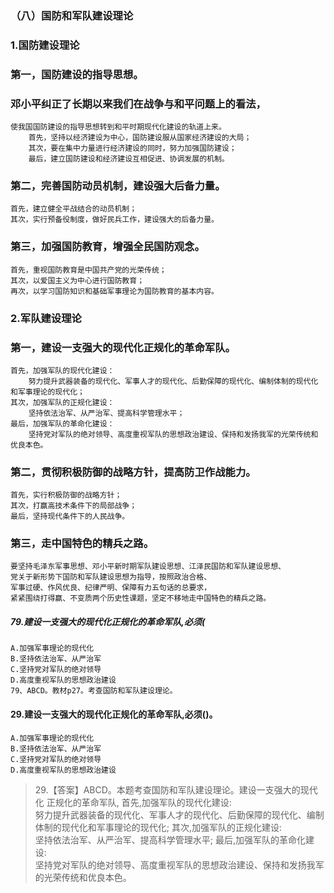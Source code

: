 ### （八）国防和军队建设理论
### 1.国防建设理论
### 第一，国防建设的指导思想。
### 邓小平纠正了长期以来我们在战争与和平问题上的看法，
    使我国国防建设的指导思想转到和平时期现代化建设的轨道上来。
        首先，坚持以经济建设为中心，国防建设服从国家经济建设的大局；
        其次，要在集中力量进行经济建设的同时，努力加强国防建设；
        最后，建立国防建设和经济建设互相促进、协调发展的机制。

### 第二，完善国防动员机制，建设强大后备力量。
    首先，建立健全平战结合的动员机制；
    其次，实行预备役制度，做好民兵工作，建设强大的后备力量。

### 第三，加强国防教育，增强全民国防观念。
    首先，重视国防教育是中国共产党的光荣传统；
    其次，以爱国主义为中心进行国防教育；
    再次，以学习国防知识和基础军事理论为国防教育的基本内容。

### 2.军队建设理论
### 第一，建设一支强大的现代化正规化的革命军队。
    首先，加强军队的现代化建设：
        努力提升武器装备的现代化、军事人才的现代化、后勤保障的现代化、编制体制的现代化和军事理论的现代化；
    其次，加强军队的正规化建设：
        坚持依法治军、从严治军、提高科学管理水平；
    最后，加强军队的革命化建设：
        坚持党对军队的绝对领导、高度重视军队的思想政治建设、保持和发扬我军的光荣传统和优良本色。

### 第二，贯彻积极防御的战略方针，提高防卫作战能力。
    首先，实行积极防御的战略方针；
    其次，打赢高技术条件下的局部战争；
    最后，坚持现代条件下的人民战争。

### 第三，走中国特色的精兵之路。
    要坚持毛泽东军事思想、邓小平新时期军队建设思想、江泽民国防和军队建设思想、
    党关于新形势下国防和军队建设思想为指导，按照政治合格、
    军事过硬、作风优良、纪律严明、保障有力五句话的总要求，
    紧紧围绕打得赢、不变质两个历史性课题，坚定不移地走中国特色的精兵之路。
    
##### 79.建设一支强大的现代化正规化的革命军队,必须(
    A.加强军事理论的现代化
    B.坚持依法治军、从严治军
    C.坚持党对军队的绝对领导
    D.高度重视军队的思想政治建设
    79、ABCD。教材p27。考查国防和军队建设理论。

#### 29.建设一支强大的现代化正规化的革命军队,必须()。
    A.加强军事理论的现代化
    B.坚持依法治军、从严治军
    C.坚持党对军队的绝对领导
    D.高度重视军队的思想政治建设
>   29.【答案】ABCD。本题考查国防和军队建设理论。建设一支强大的现代化
    正规化的革命军队,
    首先,加强军队的现代化建设:     
        努力提升武器装备的现代化、军事人才的现代化、后勤保障的现代化、编制体制的现代化和军事理论的现代化;
    其次,加强军队的正规化建设:     
        坚持依法治军、从严治军、提高科学管理水平;
    最后,加强军队的革命化建设:     
        坚持党对军队的绝对领导、高度重视军队的思想政治建设、保持和发扬我军的光荣传统和优良本色。    


